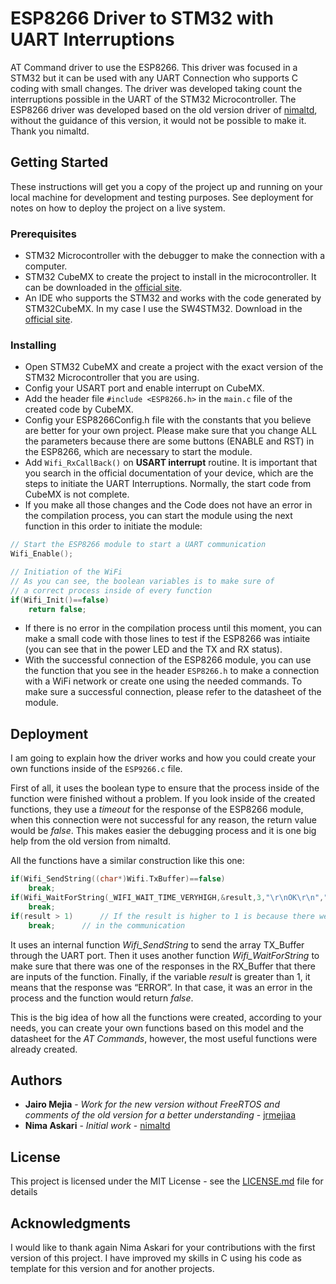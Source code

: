 # ESP8266 Driver to STM32 with UART Interruptions

AT Command driver to use the ESP8266. This driver was focused in a STM32 but it can be used with any UART Connection who supports C coding with small changes. The driver was developed taking count the interruptions possible in the UART of the STM32 Microcontroller. The ESP8266 driver was developed based on the old version driver of [nimaltd](https://github.com/nimaltd/ESP8266), without the guidance of this version, it would not be possible to make it. Thank you nimaltd.

## Getting Started

These instructions will get you a copy of the project up and running on your local machine for development and testing purposes. See deployment for notes on how to deploy the project on a live system.

### Prerequisites

* STM32 Microcontroller with the debugger to make the connection with a computer.
* STM32 CubeMX to create the project to install in the microcontroller. It can be downloaded in the [official site](https://www.st.com/en/development-tools/stm32cubemx.html).
* An IDE who supports the STM32 and works with the code generated by STM32CubeMX. In my case I use the SW4STM32. Download in the [official site](https://www.st.com/en/development-tools/sw4stm32.html).

### Installing

* Open STM32 CubeMX and create a project with the exact version of the STM32 Microcontroller that you are using. 
* Config your USART port and enable interrupt on CubeMX.
* Add the header file `#include <ESP8266.h>` in the `main.c` file of the created code by CubeMX.
* Config your ESP8266Config.h file with the constants that you believe are better for your own project. Please make sure that you change ALL the parameters because there are some buttons (ENABLE and RST) in the ESP8266, which are necessary to start the module. 
* Add `Wifi_RxCallBack()` on **USART interrupt** routine. It is important that you search in the official documentation of your device, which are the steps to initiate the UART Interruptions. Normally, the start code from CubeMX is not complete. 
* If you make all those changes and the Code does not have an error in the compilation process, you can start the module using the next function in this order to initiate the module:

```C
// Start the ESP8266 module to start a UART communication
Wifi_Enable();

// Initiation of the WiFi
// As you can see, the boolean variables is to make sure of 
// a correct process inside of every function
if(Wifi_Init()==false)    
	return false;
```
* If there is no error in the compilation process until this moment, you can make a small code with those lines to test if the ESP8266 was intiaite (you can see that in the power LED and the TX and RX status). 
* With the successful connection of the ESP8266 module, you can use the function that you see in the header `ESP8266.h` to make a connection with a WiFi network or create one using the needed commands. To make sure a successful connection, please refer to the datasheet of the module. 

## Deployment

I am going to explain how the driver works and how you could create your own functions inside of the `ESP9266.c` file.

First of all, it uses the boolean type to ensure that the process inside of the function were finished without a problem. If you look inside of the created functions, they use a *timeout* for the response of the ESP8266 module, when this connection were not successful for any reason, the return value would be *false*. This makes easier the debugging process and it is one big help from the old version from nimaltd. 

All the functions have a similar construction like this one: 
```C
if(Wifi_SendString((char*)Wifi.TxBuffer)==false)
	break;
if(Wifi_WaitForString(_WIFI_WAIT_TIME_VERYHIGH,&result,3,"\r\nOK\r\n","\r\nERROR\r\n")==false)
	break;
if(result > 1)		// If the result is higher to 1 is because there were an error
	break;		// in the communication
```
It uses an internal function *Wifi_SendString* to send the array TX_Buffer through the UART port. Then it uses another function *Wifi_WaitForString* to make sure that there was one of the responses in the RX_Buffer that there are inputs of the function. Finally, if the variable *result* is greater than 1, it means that the response was “ERROR”. In that case, it was an error in the process and the function would return *false*. 

This is the big idea of how all the functions were created, according to your needs, you can create your own functions based on this model and the datasheet for the *AT Commands*, however, the most useful functions were already created.

## Authors

* **Jairo Mejia** - *Work for the new version without FreeRTOS and comments of the old version for a better understanding* - [jrmejiaa](https://github.com/jrmejiaa)
* **Nima Askari** - *Initial work* - [nimaltd](https://github.com/nimaltd)

## License

This project is licensed under the MIT License - see the [LICENSE.md](LICENSE.md) file for details

## Acknowledgments

I would like to thank again Nima Askari for your contributions with the first version of this project. I have improved my skills in C using his code as template for this version and for another projects. 
